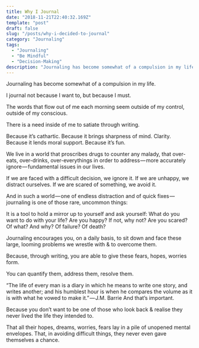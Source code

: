 ```yaml
---
title: Why I Journal
date: "2018-11-21T22:40:32.169Z"
template: "post"
draft: false
slug: "/posts/why-i-decided-to-journal"
category: "Journaling"
tags:
  - "Journaling"
  - "Be Mindful"
  - "Decision-Making"
description: "Journaling has become somewhat of a compulsion in my life."
---
```




Journaling has become somewhat of a compulsion in my life.

I journal not because I want to, but because I must.

The words that flow out of me each morning seem outside of my control, outside of my conscious.

There is a need inside of me to satiate through writing.

Because it’s cathartic.
Because it brings sharpness of mind. Clarity.
Because it lends moral support.
Because it’s fun.

We live in a world that proscribes drugs to counter any malady, that over-eats, over-drinks, over-everythings in order to address — more accurately ignore — fundamental issues in our lives.

If we are faced with a difficult decision, we ignore it.
If we are unhappy, we distract ourselves.
If we are scared of something, we avoid it.

And in such a world — one of endless distraction and of quick fixes — journaling is one of those rare, uncommon things:

It is a tool to hold a mirror up to yourself and ask yourself:
What do you want to do with your life?
Are you happy? If not, why not?
Are you scared? Of what? And why? Of failure? Of death?

Journaling encourages you, on a daily basis, to sit down and face these large, looming problems we wrestle with & to overcome them.

Because, through writing, you are able to give these fears, hopes, worries form.

You can quantify them, address them, resolve them.

“The life of every man is a diary in which he means to write one story, and writes another; and his humblest hour is when he compares the volume as it is with what he vowed to make it.” — J.M. Barrie
And that’s important.

Because you don’t want to be one of those who look back & realise they never lived the life they intended to.

That all their hopes, dreams, worries, fears lay in a pile of unopened mental envelopes. That, in avoiding difficult things, they never even gave themselves a chance.
